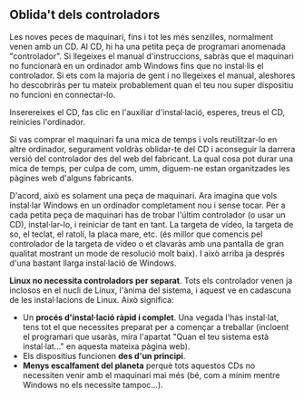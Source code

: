 

<div id="corps">

<h2>Oblida't dels controladors</h2>

Les noves peces de maquinari, fins i tot les més senzilles, normalment venen amb un CD. Al CD, hi ha una petita peça de programari anomenada "controlador". Si llegeixes el manual d'instruccions, sabràs que el maquinari no funcionarà en un ordinador amb Windows fins que no instal·lis el controlador. Si ets com la majoria de gent i no llegeixes el manual, aleshores ho descobriràs per tu mateix probablement quan el teu nou super dispositiu no funcioni en connectar-lo.

Inserereixes el CD, fas clic en l'auxiliar d'instal·lació, esperes, treus el CD, reinicies l'ordinador.

Si vas comprar el maquinari fa una mica de temps i vols reutilitzar-lo en altre ordinador, segurament voldràs oblidar-te del CD i aconseguir la darrera versió del controlador des del web del fabricant. La qual cosa pot durar una mica de temps, per culpa de com, umm, diguem-ne estan organitzades les pàgines web d'alguns fabricants.

D'acord, això es solament una peça de maquinari. Ara imagina que vols instal·lar Windows en un ordinador completament nou i sense tocar. Per a cada petita peça de maquinari has de trobar l'últim controlador (o usar un CD), instal·lar-lo, i reiniciar de tant en tant. La targeta de vídeo, la targeta de so, el teclat, el ratolí, la placa mare, etc. (és millor que comencis pel controlador de la targeta de vídeo o et clavaràs amb una pantalla de gran qualitat mostrant un mode de resolució molt baix). I això arriba ja després d'una bastant llarga instal·lació de Windows.

<b>Linux no necessita controladors per separat</b>. Tots els controlador venen ja inclosos en el nucli de Linux, l'ànima del sistema, i aquest ve en cadascuna de les instal·lacions de Linux. Això significa:

<ul>
<li>Un <b>procés d'instal·lació ràpid i complet</b>. Una vegada l'has instal·lat, tens tot el que necessites preparat per a començar a treballar (incloent el programari que usaràs, mira l'apartat "Quan el teu sistema està instal·lat..." en aquesta mateixa pàgina web).</li>
<li>Els dispositius funcionen <b>des d'un principi</b>.</li>
<li><b>Menys escalfament del planeta</b> perquè tots aquestos CDs no necessiten venir amb el maquinari mai més (bé, com a mínim mentre Windows no els necessite tampoc...).</li>
</ul>

</div>


